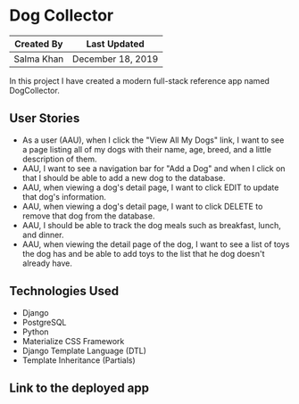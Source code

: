 # Dog Collector

Created By | Last Updated
-----------|--------------
Salma Khan | December 18, 2019

In this project I have created a modern full-stack reference app named DogCollector. 

## User Stories 
* As a user (AAU), when I click the "View All My Dogs" link, I want to see a page listing all of my dogs with their name, age, breed, and a little description of them.
* AAU, I want to see a navigation bar for "Add a Dog" and when I click on that I should be able to add a new dog to the database. 
*  AAU, when viewing a dog's detail page, I want to click EDIT to update that dog's information.
* AAU, when viewing a dog's detail page, I want to click DELETE to remove that dog from the database. 
* AAU, I should be able to track the dog meals such as breakfast, lunch, and dinner. 
* AAU, when viewing the detail page of the dog, I want to see a list of toys the dog has and be able to add toys to the list that he dog doesn't already have. 


## Technologies Used
* Django
* PostgreSQL 
* Python 
* Materialize CSS Framework 
* Django Template Language (DTL)
* Template Inheritance (Partials)

## Link to the deployed app

